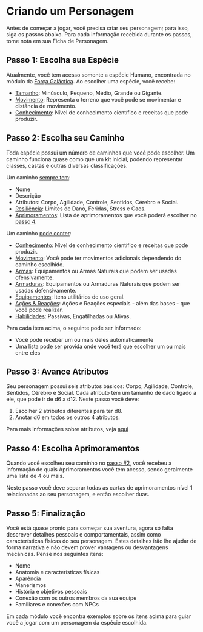 # Criando um Personagem

Antes de começar a jogar, você precisa criar seu personagem; para isso, siga os passos abaixo. Para cada informação recebida durante os passos, tome nota em sua Ficha de Personagem.

## Passo 1: Escolha sua Espécie

Atualmente, você tem acesso somente a espécie Humano, encontrada no módulo da [Força Galáctica](../../2_galactic_force/index.md). Ao escolher uma espécie, você recebe:

- [Tamanho](../combat.md#tamanhos-de-criaturas): Minúsculo, Pequeno, Médio, Grande ou Gigante.
- [Movimento](../character/movement.md): Representa o terreno que você pode se movimentar e distância de movimento.
- [Conhecimento](../character/knowledge.md): Nível de conhecimento científico e receitas que pode produzir.

## Passo 2: Escolha seu Caminho

Toda espécie possui um número de caminhos que você pode escolher. Um caminho funciona quase como que um kit inicial, podendo representar classes, castas e outras diversas classificações.

Um caminho <ins>sempre tem</ins>:

- Nome
- Descrição
- Atributos: Corpo, Agilidade, Controle, Sentidos, Cérebro e Social.
- [Resiliência](./resilience.md): Limites de Dano, Feridas, Stress e Caos.
- [Aprimoramentos](./progression.md): Lista de aprimoramentos que você poderá escolher no [passo 4](#passo-4-escolha-aprimoramentos).

Um caminho <ins>pode conter</ins>:

- [Conhecimento](./knowledge.md): Nível de conhecimento científico e receitas que pode produzir.
- [Movimento](./movement.md): Você pode ter movimentos adicionais dependendo do caminho escolhido.
- [Armas](./weapons.md): Equipamentos ou Armas Naturais que podem ser usadas ofensivamente.
- [Armaduras](./armor.md): Equipamentos ou Armaduras Naturais que podem ser usadas defensivamente.
- [Equipamentos](./inventory.md): Itens utilitários de uso geral.
- [Ações & Reações](./moves.md): Ações e Reações especiais - além das bases - que você pode realizar.
- [Habilidades](./abilities.md): Passivas, Engatilhadas ou Ativas.

Para cada item acima, o seguinte pode ser informado:

- Você pode receber um ou mais deles automaticamente
- Uma lista pode ser provida onde você terá que escolher um ou mais entre eles

## Passo 3: Avance Atributos

Seu personagem possui seis atributos básicos: Corpo, Agilidade, Controle, Sentidos, Cérebro e Social. Cada atributo tem um tamanho de dado ligado a ele, que pode ir de d6 a d12. Neste passo você deve:

1. Escolher 2 atributos diferentes para ter d8.
2. Anotar d6 em todos os outros 4 atributos.

Para mais informações sobre atributos, veja [aqui](./attributes.md)

## Passo 4: Escolha Aprimoramentos

Quando você escolheu seu caminho no [passo #2](#passo-2-escolha-seu-caminho), você recebeu a informação de quais Aprimoramentos você tem acesso, sendo geralmente uma lista de 4 ou mais.

Neste passo você deve separar todas as cartas de aprimoramentos nível 1 relacionadas ao seu personagem, e então escolher duas. 

## Passo 5: Finalização

Você está quase pronto para começar sua aventura, agora só falta descrever detalhes pessoais e comportamentais, assim como características físicas do seu personagem. Estes detalhes irão lhe ajudar de forma narrativa e não devem prover vantagens ou desvantagens mecânicas. Pense nos seguintes itens:

- Nome
- Anatomia e características físicas
- Aparência
- Manerismos
- História e objetivos pessoais
- Conexão com os outros membros da sua equipe
- Familiares e conexões com NPCs

Em cada módulo você encontra exemplos sobre os itens acima para guiar você a jogar com um personagem da espécie escolhida.